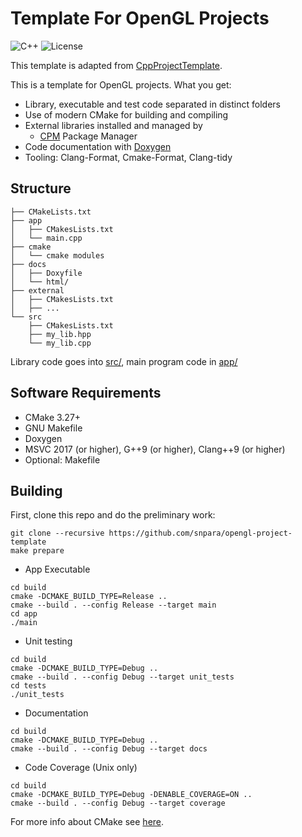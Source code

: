 # Template For OpenGL Projects

![C++](https://img.shields.io/badge/C%2B%2B-11%2F14%2F17%2F20%2F23-blue)
![License](https://camo.githubusercontent.com/890acbdcb87868b382af9a4b1fac507b9659d9bf/68747470733a2f2f696d672e736869656c64732e696f2f62616467652f6c6963656e73652d4d49542d626c75652e737667)

This template is adapted from [CppProjectTemplate](https://github.com/franneck94/CppProjectTemplate).

This is a template for OpenGL projects. What you get:

- Library, executable and test code separated in distinct folders
- Use of modern CMake for building and compiling
- External libraries installed and managed by
  - [CPM](https://github.com/cpm-cmake/CPM.cmake) Package Manager
- Code documentation with [Doxygen](https://doxygen.nl/)
- Tooling: Clang-Format, Cmake-Format, Clang-tidy

## Structure

``` text
├── CMakeLists.txt
├── app
│   ├── CMakesLists.txt
│   └── main.cpp
├── cmake
│   └── cmake modules
├── docs
│   ├── Doxyfile
│   └── html/
├── external
│   ├── CMakesLists.txt
│   ├── ...
└── src
    ├── CMakesLists.txt
    ├── my_lib.hpp
    └── my_lib.cpp

```

Library code goes into [src/](src/), main program code in [app/](app)

## Software Requirements

- CMake 3.27+
- GNU Makefile
- Doxygen
- MSVC 2017 (or higher), G++9 (or higher), Clang++9 (or higher)
- Optional: Makefile

## Building

First, clone this repo and do the preliminary work:

```shell
git clone --recursive https://github.com/snpara/opengl-project-template
make prepare
```

- App Executable

```shell
cd build
cmake -DCMAKE_BUILD_TYPE=Release ..
cmake --build . --config Release --target main
cd app
./main
```

- Unit testing

```shell
cd build
cmake -DCMAKE_BUILD_TYPE=Debug ..
cmake --build . --config Debug --target unit_tests
cd tests
./unit_tests
```

- Documentation

```shell
cd build
cmake -DCMAKE_BUILD_TYPE=Debug ..
cmake --build . --config Debug --target docs
```

- Code Coverage (Unix only)

```shell
cd build
cmake -DCMAKE_BUILD_TYPE=Debug -DENABLE_COVERAGE=ON ..
cmake --build . --config Debug --target coverage
```

For more info about CMake see [here](./README_cmake.md).
